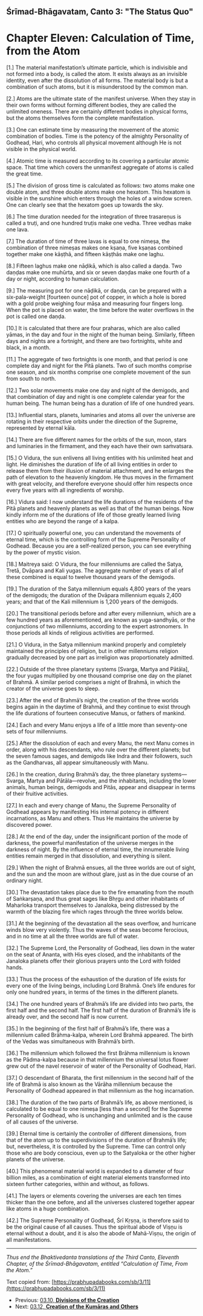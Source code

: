 <!-- 
zkid: 2021-05-16_0129
-->

## Śrīmad-Bhāgavatam, Canto 3: "The Status Quo"
# Chapter Eleven: Calculation of Time, from the Atom

[1.] The material manifestation’s ultimate particle, which is indivisible and not formed into a body, is called the atom. It exists always as an invisible identity, even after the dissolution of all forms. The material body is but a combination of such atoms, but it is misunderstood by the common man.

[2.] Atoms are the ultimate state of the manifest universe. When they stay in their own forms without forming different bodies, they are called the unlimited oneness. There are certainly different bodies in physical forms, but the atoms themselves form the complete manifestation.

[3.] One can estimate time by measuring the movement of the atomic combination of bodies. Time is the potency of the almighty Personality of Godhead, Hari, who controls all physical movement although He is not visible in the physical world.

[4.] Atomic time is measured according to its covering a particular atomic space. That time which covers the unmanifest aggregate of atoms is called the great time.

[5.] The division of gross time is calculated as follows: two atoms make one double atom, and three double atoms make one hexatom. This hexatom is visible in the sunshine which enters through the holes of a window screen. One can clearly see that the hexatom goes up towards the sky.

[6.] The time duration needed for the integration of three trasareṇus is called a truṭi, and one hundred truṭis make one vedha. Three vedhas make one lava.

[7.] The duration of time of three lavas is equal to one nimeṣa, the combination of three nimeṣas makes one kṣaṇa, five kṣaṇas combined together make one kāṣṭhā, and fifteen kāṣṭhās make one laghu.

[8.] Fifteen laghus make one nāḍikā, which is also called a daṇḍa. Two daṇḍas make one muhūrta, and six or seven daṇḍas make one fourth of a day or night, according to human calculation.

[9.] The measuring pot for one nāḍikā, or daṇḍa, can be prepared with a six-pala-weight \[fourteen ounce\] pot of copper, in which a hole is bored with a gold probe weighing four māṣa and measuring four fingers long. When the pot is placed on water, the time before the water overflows in the pot is called one daṇḍa.

[10.] It is calculated that there are four praharas, which are also called yāmas, in the day and four in the night of the human being. Similarly, fifteen days and nights are a fortnight, and there are two fortnights, white and black, in a month.

[11.] The aggregate of two fortnights is one month, and that period is one complete day and night for the Pitā planets. Two of such months comprise one season, and six months comprise one complete movement of the sun from south to north.

[12.] Two solar movements make one day and night of the demigods, and that combination of day and night is one complete calendar year for the human being. The human being has a duration of life of one hundred years.

[13.] Influential stars, planets, luminaries and atoms all over the universe are rotating in their respective orbits under the direction of the Supreme, represented by eternal kāla.

[14.] There are five different names for the orbits of the sun, moon, stars and luminaries in the firmament, and they each have their own saṁvatsara.

[15.] O Vidura, the sun enlivens all living entities with his unlimited heat and light. He diminishes the duration of life of all living entities in order to release them from their illusion of material attachment, and he enlarges the path of elevation to the heavenly kingdom. He thus moves in the firmament with great velocity, and therefore everyone should offer him respects once every five years with all ingredients of worship.

[16.] Vidura said: I now understand the life durations of the residents of the Pitā planets and heavenly planets as well as that of the human beings. Now kindly inform me of the durations of life of those greatly learned living entities who are beyond the range of a kalpa.

[17.] O spiritually powerful one, you can understand the movements of eternal time, which is the controlling form of the Supreme Personality of Godhead. Because you are a self-realized person, you can see everything by the power of mystic vision.

[18.] Maitreya said: O Vidura, the four millenniums are called the Satya, Tretā, Dvāpara and Kali yugas. The aggregate number of years of all of these combined is equal to twelve thousand years of the demigods.

[19.] The duration of the Satya millennium equals 4,800 years of the years of the demigods; the duration of the Dvāpara millennium equals 2,400 years; and that of the Kali millennium is 1,200 years of the demigods.

[20.] The transitional periods before and after every millennium, which are a few hundred years as aforementioned, are known as yuga-sandhyās, or the conjunctions of two millenniums, according to the expert astronomers. In those periods all kinds of religious activities are performed.

[21.] O Vidura, in the Satya millennium mankind properly and completely maintained the principles of religion, but in other millenniums religion gradually decreased by one part as irreligion was proportionately admitted.

[22.] Outside of the three planetary systems \[Svarga, Martya and Pātāla\], the four yugas multiplied by one thousand comprise one day on the planet of Brahmā. A similar period comprises a night of Brahmā, in which the creator of the universe goes to sleep.

[23.] After the end of Brahmā’s night, the creation of the three worlds begins again in the daytime of Brahmā, and they continue to exist through the life durations of fourteen consecutive Manus, or fathers of mankind.

[24.] Each and every Manu enjoys a life of a little more than seventy-one sets of four millenniums.

[25.] After the dissolution of each and every Manu, the next Manu comes in order, along with his descendants, who rule over the different planets; but the seven famous sages, and demigods like Indra and their followers, such as the Gandharvas, all appear simultaneously with Manu.

[26.] In the creation, during Brahmā’s day, the three planetary systems—Svarga, Martya and Pātāla—revolve, and the inhabitants, including the lower animals, human beings, demigods and Pitās, appear and disappear in terms of their fruitive activities.

[27.] In each and every change of Manu, the Supreme Personality of Godhead appears by manifesting His internal potency in different incarnations, as Manu and others. Thus He maintains the universe by discovered power.

[28.] At the end of the day, under the insignificant portion of the mode of darkness, the powerful manifestation of the universe merges in the darkness of night. By the influence of eternal time, the innumerable living entities remain merged in that dissolution, and everything is silent.

[29.] When the night of Brahmā ensues, all the three worlds are out of sight, and the sun and the moon are without glare, just as in the due course of an ordinary night.

[30.] The devastation takes place due to the fire emanating from the mouth of Saṅkarṣaṇa, and thus great sages like Bhṛgu and other inhabitants of Maharloka transport themselves to Janaloka, being distressed by the warmth of the blazing fire which rages through the three worlds below.

[31.] At the beginning of the devastation all the seas overflow, and hurricane winds blow very violently. Thus the waves of the seas become ferocious, and in no time at all the three worlds are full of water.

[32.] The Supreme Lord, the Personality of Godhead, lies down in the water on the seat of Ananta, with His eyes closed, and the inhabitants of the Janaloka planets offer their glorious prayers unto the Lord with folded hands.

[33.] Thus the process of the exhaustion of the duration of life exists for every one of the living beings, including Lord Brahmā. One’s life endures for only one hundred years, in terms of the times in the different planets.

[34.] The one hundred years of Brahmā’s life are divided into two parts, the first half and the second half. The first half of the duration of Brahmā’s life is already over, and the second half is now current.

[35.] In the beginning of the first half of Brahmā’s life, there was a millennium called Brāhma-kalpa, wherein Lord Brahmā appeared. The birth of the Vedas was simultaneous with Brahmā’s birth.

[36.] The millennium which followed the first Brāhma millennium is known as the Pādma-kalpa because in that millennium the universal lotus flower grew out of the navel reservoir of water of the Personality of Godhead, Hari.

[37.] O descendant of Bharata, the first millennium in the second half of the life of Brahmā is also known as the Vārāha millennium because the Personality of Godhead appeared in that millennium as the hog incarnation.

[38.] The duration of the two parts of Brahmā’s life, as above mentioned, is calculated to be equal to one nimeṣa \[less than a second\] for the Supreme Personality of Godhead, who is unchanging and unlimited and is the cause of all causes of the universe.

[39.] Eternal time is certainly the controller of different dimensions, from that of the atom up to the superdivisions of the duration of Brahmā’s life; but, nevertheless, it is controlled by the Supreme. Time can control only those who are body conscious, even up to the Satyaloka or the other higher planets of the universe.

[40.] This phenomenal material world is expanded to a diameter of four billion miles, as a combination of eight material elements transformed into sixteen further categories, within and without, as follows.

[41.] The layers or elements covering the universes are each ten times thicker than the one before, and all the universes clustered together appear like atoms in a huge combination.

[42.] The Supreme Personality of Godhead, Śrī Kṛṣṇa, is therefore said to be the original cause of all causes. Thus the spiritual abode of Viṣṇu is eternal without a doubt, and it is also the abode of Mahā-Viṣṇu, the origin of all manifestations.

---

_Thus end the Bhaktivedanta translations of the Third Canto, Eleventh Chapter, of the Śrīmad-Bhāgavatam, entitled “Calculation of Time, From the Atom.”_

Text copied from: [https://prabhupadabooks.com/sb/3/11](https://prabhupadabooks.com/sb/3/11)

- Previous: [03.10, **Divisions of the Creation**](03.10-t.html) 
- Next: [03.12, **Creation of the Kumāras and Others**](03.12-t.html) 
<!--stackedit_data:
eyJoaXN0b3J5IjpbMTEzNjcxNzc4Nl19
-->